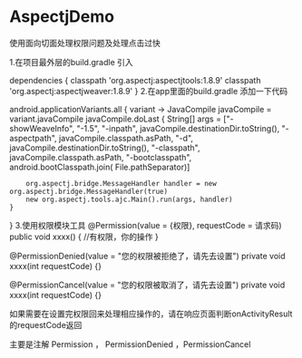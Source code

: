 # AspectjDemo
使用面向切面处理权限问题及处理点击过快

1.在项目最外层的build.gradle 引入

dependencies {
        classpath 'org.aspectj:aspectjtools:1.8.9'
        classpath 'org.aspectj:aspectjweaver:1.8.9'
}
2.在app里面的build.gradle 添加一下代码

android.applicationVariants.all { variant ->
    JavaCompile javaCompile = variant.javaCompile
    javaCompile.doLast {
        String[] args = ["-showWeaveInfo",
                         "-1.5",
                         "-inpath", javaCompile.destinationDir.toString(),
                         "-aspectpath", javaCompile.classpath.asPath,
                         "-d", javaCompile.destinationDir.toString(),
                         "-classpath", javaCompile.classpath.asPath,
                         "-bootclasspath", android.bootClasspath.join(
                File.pathSeparator)]

        org.aspectj.bridge.MessageHandler handler = new org.aspectj.bridge.MessageHandler(true)
        new org.aspectj.tools.ajc.Main().run(args, handler)
    }
}
3.使用权限模块工具
@Permission(value = {权限}, requestCode = 请求码)
public void xxxx() { //有权限，你的操作 }

@PermissionDenied(value = "您的权限被拒绝了，请先去设置")
private void xxxx(int requestCode) {}

@PermissionCancel(value = "您的权限被取消了，请先去设置")
private void xxxx(int requestCode) {}

如果需要在设置完权限回来处理相应操作的，请在响应页面判断onActivityResult的requestCode返回

主要是注解 Permission ， PermissionDenied ，PermissionCancel
